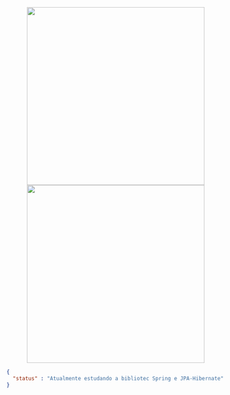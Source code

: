 <div align="center">
 <div>
<a href="https://github.com/vn7n24fzkq/github-profile-summary-cards"> <img  width="410em" src="http://github-profile-summary-cards.vercel.app/api/cards/stats?username=renannrocha&theme=dark" alt="" /></a>
<a href="https://github.com/vn7n24fzkq/github-profile-summary-cards"> <img  width="410em" src="http://github-profile-summary-cards.vercel.app/api/cards/repos-per-language?username=renannrocha&theme=dark" alt="" /></a>
 </div>
</div>


```json
{
  "status" : "Atualmente estudando a bibliotec Spring e JPA-Hibernate"
}
```

<!--
<div align="left">
 <div style="display: inline_block">
  <img align="center" alt="java" height="30" width="40" src="https://cdn.jsdelivr.net/gh/devicons/devicon/icons/java/java-original.svg" />
  <img align="center" alt="Spring" height="30" width="40" src="https://cdn.jsdelivr.net/gh/devicons/devicon/icons/spring/spring-original.svg" />
  <img align="center" alt="mysql" height="30" width="40" src="https://cdn.jsdelivr.net/gh/devicons/devicon/icons/mysql/mysql-original-wordmark.svg" />
  <img align="center" alt="docker" height="30" width="40" src="https://cdn.jsdelivr.net/gh/devicons/devicon/icons/docker/docker-original.svg" />
 </div>
</div>
-->

